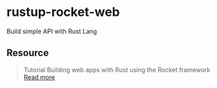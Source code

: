 # rustup-rocket-web
Build simple API with Rust Lang

## Resource 
> Tutorial Building web apps with Rust using the Rocket framework
[Read more](https://blog.logrocket.com/rust-web-apps-using-rocket-framework/)
